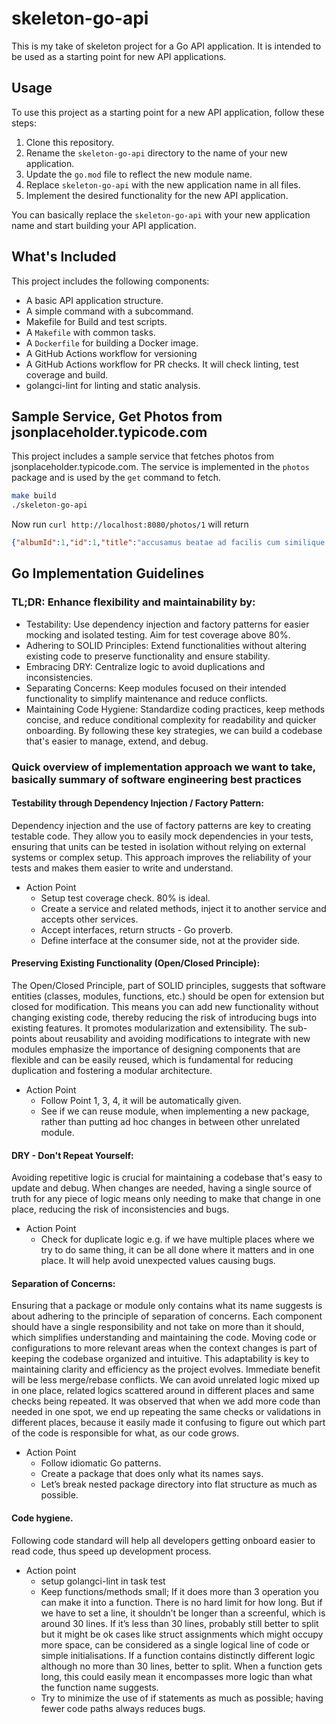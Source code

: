 # skeleton-go-api

This is my take of skeleton project for a Go API application. It is intended to be used as a starting point for new API applications.

## Usage

To use this project as a starting point for a new API application, follow these steps:
1. Clone this repository.
2. Rename the `skeleton-go-api` directory to the name of your new application.
3. Update the `go.mod` file to reflect the new module name.
4. Replace `skeleton-go-api` with the new application name in all files.
5. Implement the desired functionality for the new API application.

You can basically replace the `skeleton-go-api` with your new application name and start building your API application.

## What's Included

This project includes the following components:
- A basic API application structure.
- A simple command with a subcommand.
- Makefile for Build and test scripts.
- A `Makefile` with common tasks.
- A `Dockerfile` for building a Docker image.
- A GitHub Actions workflow for versioning
- A GitHub Actions workflow for PR checks. It will check linting, test coverage and build.
- golangci-lint for linting and static analysis.

## Sample Service, Get Photos from jsonplaceholder.typicode.com

This project includes a sample service that fetches photos from jsonplaceholder.typicode.com. The service is implemented in the `photos` package and is used by the `get` command to fetch.
```bash
make build
./skeleton-go-api
```

Now run `curl http://localhost:8080/photos/1` will return

```json
{"albumId":1,"id":1,"title":"accusamus beatae ad facilis cum similique qui sunt","url":"https://via.placeholder.com/600/92c952","thumbnailUrl":"https://via.placeholder.com/150/92c952"}
```

## Go Implementation Guidelines 

### TL;DR: Enhance flexibility and maintainability by:
- Testability: Use dependency injection and factory patterns for easier mocking and isolated testing. Aim for test coverage above 80%.
- Adhering to SOLID Principles: Extend functionalities without altering existing code to preserve functionality and ensure stability.
- Embracing DRY: Centralize logic to avoid duplications and inconsistencies.
- Separating Concerns: Keep modules focused on their intended functionality to simplify maintenance and reduce conflicts.
- Maintaining Code Hygiene: Standardize coding practices, keep methods concise, and reduce conditional complexity for readability and quicker onboarding.
By following these key strategies, we can build a codebase that's easier to manage, extend, and debug.

### Quick overview of implementation approach we want to take, basically summary of software engineering best practices 

#### Testability through Dependency Injection / Factory Pattern:
Dependency injection and the use of factory patterns are key to creating testable code. They allow you to easily mock dependencies in your tests, ensuring that units can be tested in isolation without relying on external systems or complex setup. This approach improves the reliability of your tests and makes them easier to write and understand.
- Action Point
    - Setup test coverage check. 80% is ideal.
    - Create a service and related methods, inject it to another service and accepts other services.
    - Accept interfaces, return structs - Go proverb.
    - Define interface at the consumer side, not at the provider side.

#### Preserving Existing Functionality (Open/Closed Principle):
The Open/Closed Principle, part of SOLID principles, suggests that software entities (classes, modules, functions, etc.) should be open for extension but closed for modification. This means you can add new functionality without changing existing code, thereby reducing the risk of introducing bugs into existing features. It promotes modularization and extensibility.
    The sub-points about reusability and avoiding modifications to integrate with new modules emphasize the importance of designing components that are flexible and can be easily reused, which is fundamental for reducing duplication and fostering a modular architecture.
- Action Point
    - Follow Point 1, 3, 4, it will be automatically given.
    - See if we can reuse module, when implementing a new package, rather than putting ad hoc changes in between other unrelated module.

#### DRY - Don't Repeat Yourself:
Avoiding repetitive logic is crucial for maintaining a codebase that's easy to update and debug. When changes are needed, having a single source of truth for any piece of logic means only needing to make that change in one place, reducing the risk of inconsistencies and bugs.
    
- Action Point
  - Check for duplicate logic e.g. if we have multiple places where we try to do same thing, it can be all done where it matters and in one place. It will help avoid unexpected values causing bugs.
      
#### Separation of Concerns:
Ensuring that a package or module only contains what its name suggests is about adhering to the principle of separation of concerns. Each component should have a single responsibility and not take on more than it should, which simplifies understanding and maintaining the code.
Moving code or configurations to more relevant areas when the context changes is part of keeping the codebase organized and intuitive. This adaptability is key to maintaining clarity and efficiency as the project evolves.
Immediate benefit will be less merge/rebase conflicts.
We can avoid unrelated logic mixed up in one place, related logics scattered around in different places and same checks being repeated. It was observed that when we add more code than needed in one spot, we end up repeating the same checks or validations in different places, because it easily made it confusing to figure out which part of the code is responsible for what, as our code grows.
- Action Point
    - Follow idiomatic Go patterns.
    - Create a package that does only what its names says. 
    - Let’s break nested package directory into flat structure as much as possible.

#### Code hygiene.
Following code standard will help all developers getting onboard easier to read code, thus speed up development process.
- Action point
    - setup golangci-lint in task test
    - Keep functions/methods small; If it does more than 3 operation you can make it into a function. There is no hard limit for how long. But if we have to set a line, it shouldn’t be longer than a screenful, which is around 30 lines. If it’s less than 30 lines, probably still better to split but it might be ok cases like struct assignments which might occupy more space, can be considered as a single logical line of code or simple initialisations. If a function contains distinctly different logic although no more than 30 lines, better to split. When a function gets long, this could easily mean it encompasses more logic than what the function name suggests.
    - Try to minimize the use of if statements as much as possible; having fewer code paths always reduces bugs.
